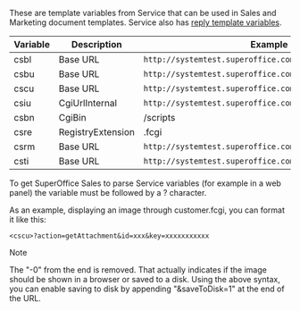 <!-- markdownlint-disable-file MD041 -->
These are template variables from Service that can be used in Sales and Marketing document templates. Service also has [reply template variables][1].

| Variable | Description | Example |
|---|---|---|
| csbl | Base URL | `http://systemtest.superoffice.com/scripts/blogic.fcgi` |
| csbu | Base URL | `http://systemtest.superoffice.com/scripts/ticket.fcgi` |
| cscu | Base URL | `http://systemtest.superoffice.com/scripts/customer.fcgi` |
| csiu | CgiUrlInternal | `http://systemtest.superoffice.com` |
| csbn | CgiBin | /scripts |
| csre | RegistryExtension | .fcgi |
| csrm | Base URL | `http://systemtest.superoffice.com/scripts/rms.fcgi` |
| csti | Base URL | `http://systemtest.superoffice.com/scripts/ticket.fcgi` |

To get SuperOffice Sales to parse Service variables (for example in a web panel) the variable must be followed by a ? character.

As an example, displaying an image through customer.fcgi, you can format it like this:

`<cscu>?action=getAttachment&id=xxx&key=xxxxxxxxxxx`

> [!NOTE]
> The "-0" from the end is removed. That actually indicates if the image should be shown in a browser or saved to a disk. Using the above syntax, you can enable saving to disk by appending "&saveToDisk=1" at the end of the URL.

<!-- Referenced links -->
[1]: ../../../docs/en/request/reply-templates/index.md
